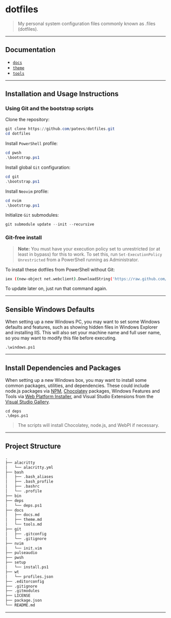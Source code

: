 # dotfiles

> My personal system configuration files commonly known as .files (dotfiles).

---

## Documentation

- [`docs`](./docs/docs.md)
- [`theme`](./docs/theme.md)
- [`tools`](./docs/theme.md)

---

## Installation and Usage Instructions

### Using Git and the bootstrap scripts

Clone the repository:

```powershell
git clone https://github.com/patevs/dotfiles.git
cd dotfiles
```

Install `PowerShell` profile:

```powershell
cd pwsh
.\bootstrap.ps1
```

Install global `Git` configuration:

```powershell
cd git
.\bootstrap.ps1
```

Install `Neovim` profile:

```powershell
cd nvim
.\bootstrap.ps1
```

Initialize `Git` submodules:

```powershell
git submodule update --init --recursive
```

### Git-free install

> **Note:** You must have your execution policy set to unrestricted (or at least in bypass) for this to work. To set this, run `Set-ExecutionPolicy Unrestricted` from a PowerShell running as Administrator.

To install these dotfiles from PowerShell without Git:

```bash
iex ((new-object net.webclient).DownloadString('https://raw.github.com/patevs/dotfiles/master/setup/install.ps1'))
```

To update later on, just run that command again.

---

## Sensible Windows Defaults

When setting up a new Windows PC, you may want to set some Windows defaults and features, such as showing hidden files in Windows Explorer and installing IIS. This will also set your machine name and full user name, so you may want to modify this file before executing.

```post
.\windows.ps1
```

---

## Install Dependencies and Packages

When setting up a new Windows box, you may want to install some common packages, utilities, and dependencies. These could include node.js packages via [NPM](https://www.npmjs.org), [Chocolatey](http://chocolatey.org/) packages, Windows Features and Tools via [Web Platform Installer](https://www.microsoft.com/web/downloads/platform.aspx), and Visual Studio Extensions from the [Visual Studio Gallery](http://visualstudiogallery.msdn.microsoft.com/).

```posh
cd deps
.\deps.ps1
```

> The scripts will install Chocolatey, node.js, and WebPI if necessary.

---

## Project Structure

```md
.
├── alacritty
│   └── alacritty.yml
├── bash
│   ├── .bash_aliases
│   ├── .bash_profile
│   ├── .bashrc
│   └── .profile
├── bin
├── deps
│   └── deps.ps1
├── docs
│   ├── docs.md
│   ├── theme.md
│   └── tools.md
├── git
│   ├── .gitconfig
│   └── .gitignore
├── nvim
│   └── init.vim
├── pulseaudio
├── pwsh
├── setup
│   └── install.ps1
├── wt
│   └── profiles.json
├── .editorconfig
├── .gitignore
├── .gitmodules
├── LICENSE
├── package.json
└── README.md
```

---
